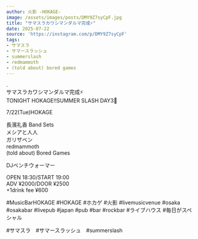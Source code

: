 ```yaml
---
author: 火影 -HOKAGE-
image: /assets/images/posts/DMY9Z7syCpF.jpg
title: "サマスラカワシマンダルマ完成⚡️"
date: 2025-07-22
source: 'https://instagram.com/p/DMY9Z7syCpF'
tags:
- サマスラ
- サマースラッシュ
- summerslash
- redmammoth
- (told about) bored games
---
```

.<br>
サマスラカワシマンダルマ完成⚡️<br>
TONIGHT HOKAGE‼️SUMMER SLASH DAY3🌻

7/22(Tue)HOKAGE

長濱礼香 Band Sets<br>
メシアと人人<br>
ガリザベン<br>
redmammoth<br>
(told about) Bored Games

DJベンチウォーマー

OPEN 18:30/START 19:00<br>
ADV ¥2000/DOOR ¥2500<br>
+1drink fee ¥600

#MusicBarHOKAGE #HOKAGE #ホカゲ #火影 #livemusicvenue #osaka #osakabar #livepub #japan #pub #bar #rockbar #ライブハウス #毎日がスペシャル

#サマスラ　#サマースラッシュ　#summerslash